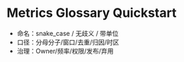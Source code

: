 # Metrics Glossary Quickstart

- 命名：snake_case / 无歧义 / 带单位
- 口径：分母分子/窗口/去重/归因/时区
- 治理：Owner/频率/权限/发布/弃用
